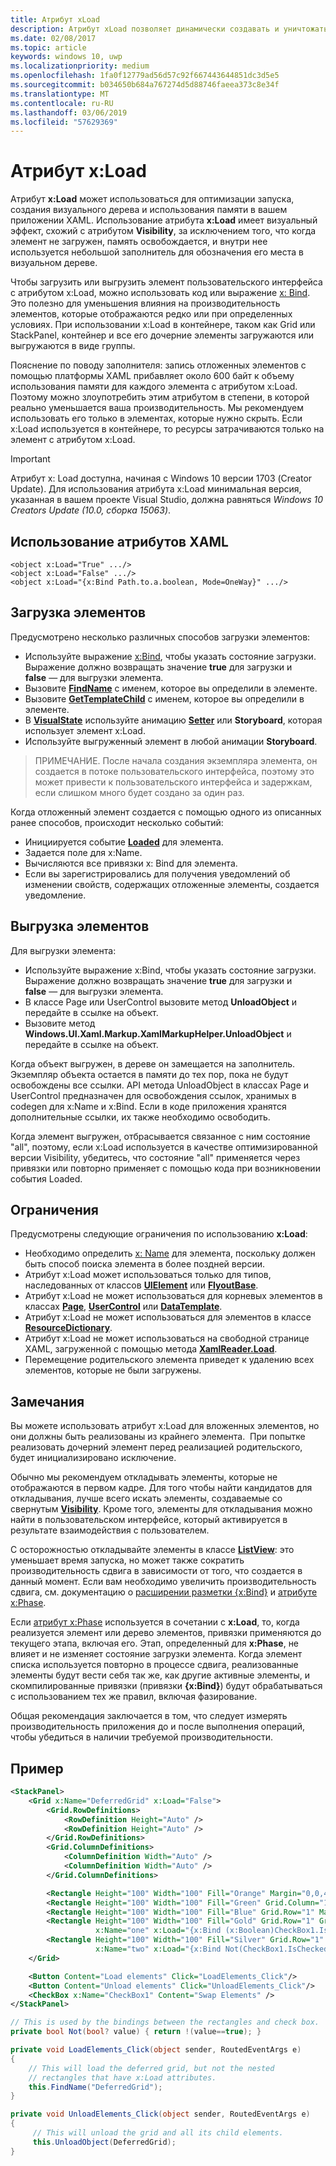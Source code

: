 ```yaml
---
title: Атрибут xLoad
description: Атрибут xLoad позволяет динамически создавать и уничтожать элемент и его дочерние элементы, сокращая время запуска и использование памяти.
ms.date: 02/08/2017
ms.topic: article
keywords: windows 10, uwp
ms.localizationpriority: medium
ms.openlocfilehash: 1fa0f12779ad56d57c92f667443644851dc3d5e5
ms.sourcegitcommit: b034650b684a767274d5d88746faeea373c8e34f
ms.translationtype: MT
ms.contentlocale: ru-RU
ms.lasthandoff: 03/06/2019
ms.locfileid: "57629369"
---
```

# <a name="xload-attribute"></a>Атрибут x:Load

Атрибут **x:Load** может использоваться для оптимизации запуска, создания визуального дерева и использования памяти в вашем приложении XAML. Использование атрибута **x:Load** имеет визуальный эффект, схожий с атрибутом **Visibility**, за исключением того, что когда элемент не загружен, память освобождается, и внутри нее используется небольшой заполнитель для обозначения его места в визуальном дереве.

Чтобы загрузить или выгрузить элемент пользовательского интерфейса с атрибутом x:Load, можно использовать код или выражение [x: Bind](x-bind-markup-extension.md). Это полезно для уменьшения влияния на производительность элементов, которые отображаются редко или при определенных условиях. При использовании x:Load в контейнере, таком как Grid или StackPanel, контейнер и все его дочерние элементы загружаются или выгружаются в виде группы.

Пояснение по поводу заполнителя: запись отложенных элементов с помощью платформы XAML прибавляет около 600 байт к объему использования памяти для каждого элемента с атрибутом x:Load. Поэтому можно злоупотребить этим атрибутом в степени, в которой реально уменьшается ваша производительность. Мы рекомендуем использовать его только в элементах, которые нужно скрыть. Если x:Load используется в контейнере, то ресурсы затрачиваются только на элемент с атрибутом x:Load.

> [!IMPORTANT]
> Атрибут x: Load доступна, начиная с Windows 10 версии 1703 (Creator Update). Для использования атрибута x:Load минимальная версия, указанная в вашем проекте Visual Studio, должна равняться *Windows 10 Creators Update (10.0, сборка 15063)*.

## <a name="xaml-attribute-usage"></a>Использование атрибутов XAML

``` syntax
<object x:Load="True" .../>
<object x:Load="False" .../>
<object x:Load="{x:Bind Path.to.a.boolean, Mode=OneWay}" .../>
```

## <a name="loading-elements"></a>Загрузка элементов

Предусмотрено несколько различных способов загрузки элементов:

- Используйте выражение [x:Bind](x-bind-markup-extension.md), чтобы указать состояние загрузки. Выражение должно возвращать значение **true** для загрузки и **false** — для выгрузки элемента.
- Вызовите [**FindName**](https://msdn.microsoft.com/library/windows/apps/br208715) с именем, которое вы определили в элементе.
- Вызовите [**GetTemplateChild**](https://msdn.microsoft.com/library/windows/apps/br209416) с именем, которое вы определили в элементе.
- В [**VisualState**](https://msdn.microsoft.com/library/windows/apps/br209007) используйте анимацию [**Setter**](https://msdn.microsoft.com/library/windows/apps/br208817) или **Storyboard**, которая использует элемент x:Load.
- Используйте выгруженный элемент в любой анимации **Storyboard**.

> ПРИМЕЧАНИЕ. После начала создания экземпляра элемента, он создается в потоке пользовательского интерфейса, поэтому это может привести к пользовательского интерфейса и задержкам, если слишком много будет создано за один раз.

Когда отложенный элемент создается с помощью одного из описанных ранее способов, происходит несколько событий:

- Инициируется событие [**Loaded**](https://msdn.microsoft.com/library/windows/apps/br208723) для элемента.
- Задается поле для x:Name.
- Вычисляются все привязки x: Bind для элемента.
- Если вы зарегистрировались для получения уведомлений об изменении свойств, содержащих отложенные элементы, создается уведомление.

## <a name="unloading-elements"></a>Выгрузка элементов

Для выгрузки элемента:

- Используйте выражение x:Bind, чтобы указать состояние загрузки. Выражение должно возвращать значение **true** для загрузки и **false** — для выгрузки элемента.
- В классе Page или UserControl вызовите метод **UnloadObject** и передайте в ссылке на объект.
- Вызовите метод **Windows.UI.Xaml.Markup.XamlMarkupHelper.UnloadObject** и передайте в ссылке на объект.

Когда объект выгружен, в дереве он замещается на заполнитель. Экземпляр объекта остается в памяти до тех пор, пока не будут освобождены все ссылки. API метода UnloadObject в классах Page и UserControl предназначен для освобождения ссылок, хранимых в codegen для x:Name и x:Bind. Если в коде приложения хранятся дополнительные ссылки, их также необходимо освободить.

Когда элемент выгружен, отбрасывается связанное с ним состояние "all", поэтому, если x:Load используется в качестве оптимизированной версии Visibility, убедитесь, что состояние "all" применяется через привязки или повторно применяет с помощью кода при возникновении события Loaded.

## <a name="restrictions"></a>Ограничения

Предусмотрены следующие ограничения по использованию **x:Load**:

- Необходимо определить [x: Name](x-name-attribute.md) для элемента, поскольку должен быть способ поиска элемента в более поздней версии.
- Атрибут x:Load может использоваться только для типов, наследованных от классов [**UIElement**](https://msdn.microsoft.com/library/windows/apps/br208911) или [**FlyoutBase**](https://msdn.microsoft.com/library/windows/apps/dn279249).
- Атрибут x:Load не может использоваться для корневых элементов в классах [**Page**](https://msdn.microsoft.com/library/windows/apps/windows.ui.xaml.controls.page), [**UserControl**](https://msdn.microsoft.com/library/windows/apps/windows.ui.xaml.controls.usercontrol) или [**DataTemplate**](https://msdn.microsoft.com/library/windows/apps/br242348).
- Атрибут x:Load не может использоваться для элементов в классе [**ResourceDictionary**](https://msdn.microsoft.com/library/windows/apps/br208794).
- Атрибут x:Load не может использоваться на свободной странице XAML, загруженной с помощью метода [**XamlReader.Load**](https://msdn.microsoft.com/library/windows/apps/br228048).
- Перемещение родительского элемента приведет к удалению всех элементов, которые не были загружены.

## <a name="remarks"></a>Замечания

Вы можете использовать атрибут x:Load для вложенных элементов, но они должны быть реализованы из крайнего элемента.  При попытке реализовать дочерний элемент перед реализацией родительского, будет инициализировано исключение.

Обычно мы рекомендуем откладывать элементы, которые не отображаются в первом кадре. Для того чтобы найти кандидатов для откладывания, лучше всего искать элементы, создаваемые со свернутым [**Visibility**](https://msdn.microsoft.com/library/windows/apps/br208992). Кроме того, элементы для откладывания можно найти в пользовательском интерфейсе, который активируется в результате взаимодействия с пользователем.

С осторожностью откладывайте элементы в классе [**ListView**](https://msdn.microsoft.com/library/windows/apps/br242878): это уменьшает время запуска, но может также сократить производительность сдвига в зависимости от того, что создается в данный момент. Если вам необходимо увеличить производительность сдвига, см. документацию о [расширении разметки {x:Bind}](x-bind-markup-extension.md) и [атрибуте x:Phase](x-phase-attribute.md).

Если [атрибут x:Phase](x-phase-attribute.md) используется в сочетании с **x:Load**, то, когда реализуется элемент или дерево элементов, привязки применяются до текущего этапа, включая его. Этап, определенный для **x:Phase**, не влияет и не изменяет состояние загрузки элемента. Когда элемент списка используется повторно в процессе сдвига, реализованные элементы будут вести себя так же, как другие активные элементы, и скомпилированные привязки (привязки **{x:Bind}**) будут обрабатываться с использованием тех же правил, включая фазирование.

Общая рекомендация заключается в том, что следует измерять производительность приложения до и после выполнения операций, чтобы убедиться в наличии требуемой производительности.

## <a name="example"></a>Пример

```xml
<StackPanel>
    <Grid x:Name="DeferredGrid" x:Load="False">
        <Grid.RowDefinitions>
            <RowDefinition Height="Auto" />
            <RowDefinition Height="Auto" />
        </Grid.RowDefinitions>
        <Grid.ColumnDefinitions>
            <ColumnDefinition Width="Auto" />
            <ColumnDefinition Width="Auto" />
        </Grid.ColumnDefinitions>

        <Rectangle Height="100" Width="100" Fill="Orange" Margin="0,0,4,4"/>
        <Rectangle Height="100" Width="100" Fill="Green" Grid.Column="1" Margin="4,0,0,4"/>
        <Rectangle Height="100" Width="100" Fill="Blue" Grid.Row="1" Margin="0,4,4,0"/>
        <Rectangle Height="100" Width="100" Fill="Gold" Grid.Row="1" Grid.Column="1" Margin="4,4,0,0"
                   x:Name="one" x:Load="{x:Bind (x:Boolean)CheckBox1.IsChecked, Mode=OneWay}"/>
        <Rectangle Height="100" Width="100" Fill="Silver" Grid.Row="1" Grid.Column="1" Margin="4,4,0,0"
                   x:Name="two" x:Load="{x:Bind Not(CheckBox1.IsChecked), Mode=OneWay}"/>
    </Grid>

    <Button Content="Load elements" Click="LoadElements_Click"/>
    <Button Content="Unload elements" Click="UnloadElements_Click"/>
    <CheckBox x:Name="CheckBox1" Content="Swap Elements" />
</StackPanel>
```

```csharp
// This is used by the bindings between the rectangles and check box.
private bool Not(bool? value) { return !(value==true); }

private void LoadElements_Click(object sender, RoutedEventArgs e)
{
    // This will load the deferred grid, but not the nested
    // rectangles that have x:Load attributes.
    this.FindName("DeferredGrid"); 
}

private void UnloadElements_Click(object sender, RoutedEventArgs e)
{
     // This will unload the grid and all its child elements.
     this.UnloadObject(DeferredGrid);
}
```

